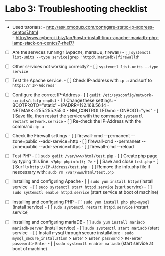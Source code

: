 # Labo 3: Troubleshooting checklist
---
- Used tutorials:
      - http://ask.xmodulo.com/configure-static-ip-address-centos7.html      
      - http://www.cyberciti.biz/faq/howto-install-linux-apache-mariadb-php-lamp-stack-on-centos7-rhel7/

- [ ] Are the services running? (Apache, mariaDB, firewall)
      - [ ] `systemctl list-units --type service|grep 'httpd\|mariadb\|firewalld'`

- [ ] Other services not working correctly?
      - [ ] `systemctl list-units --type service`

- [ ] Test the Apache service.
      - [ ] Check IP-address with `ip a` and surf to `https://'IP-Address'`

- [ ] Configure the correct IP-Address
      - [ ] `gedit /etc/sysconfig/network-scripts/ifcfg-enp0s3`
      - [ ] Change these settings:
          - BOOTPROTO="static"
          - IPADRR=192.168.56.14
          - NETMASK=255.255.255.0
          - NM_CONTROLLED=no
          - ONBOOT="yes"
      - [ ] Save file, then restart the service with the command: `systemctl restart network.service`
      - [ ] Re-check the IP-Address with the command: `ip a`

- [ ] Check the Firewall settings
      - [ ] firewall-cmd --permanent --zone=public --add-service=http 
      - [ ] firewall-cmd --permanent --zone=public --add-service=https
      - [ ] firewall-cmd --reload

- [ ] Test PHP
      - [ ] `sudo gedit /var/www/html/test.php`
      - [ ] Create php page by typing this line: `<?php phpinfo(); ?>`
      - [ ] Save and close `test.php`
      - [ ] Surf to `http://IP-Address/test.php`
      - [ ] Remove the info.php file if nescessary with: `sudo rm /var/www/html/test.php`

- [ ] Installing and configuring Apache
      - [ ] `sudo yum install httpd` (install service)
      - [ ] `sudo systemctl start httpd.service` (start service)
      - [ ] `sudo systemctl enable httpd.service` (start service at boot of machine)

- [ ] Installing and configuring PHP
      - [ ] `sudo yum install php php-mysql` (install service)
      - [ ] `sudo systemctl restart httpd.service` (restart service)

- [ ] Installing and configuring mariaDB 
      - [ ] `sudo yum install mariadb mariadb-server` (install service)
      - [ ] `sudo systemctl start mariadb` (start service)
      - [ ] Install mysql through secure installation:
            - `sudo mysql_secure_installation` > `Enter` > `Enter password` > `Re-enter password` > `Enter`
      - [ ] `sudo systemctl enable mariadb` (start service at boot of machine)



